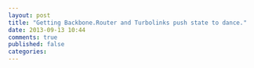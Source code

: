 ```yaml
---
layout: post
title: "Getting Backbone.Router and Turbolinks push state to dance."
date: 2013-09-13 10:44
comments: true
published: false
categories: 
---
```

